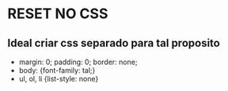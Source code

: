 # RESET NO CSS

## Ideal criar css separado para tal proposito

* margin: 0; padding: 0; border: none;
* body: {font-family: tal;}
* ul, ol, li {list-style: none}
